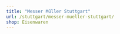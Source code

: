 ```yaml
---
title: "Messer Müller Stuttgart"
url: /stuttgart/messer-mueller-stuttgart/
shop: Eisenwaren
---
```

